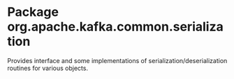 # Package org.apache.kafka.common.serialization

Provides interface and some implementations of serialization/deserialization routines for various objects.
